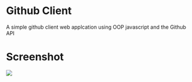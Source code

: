 # Github Client
A simple github client web applcation using OOP javascript and the Github API

# Screenshot
![](docs/screenshot.png)
